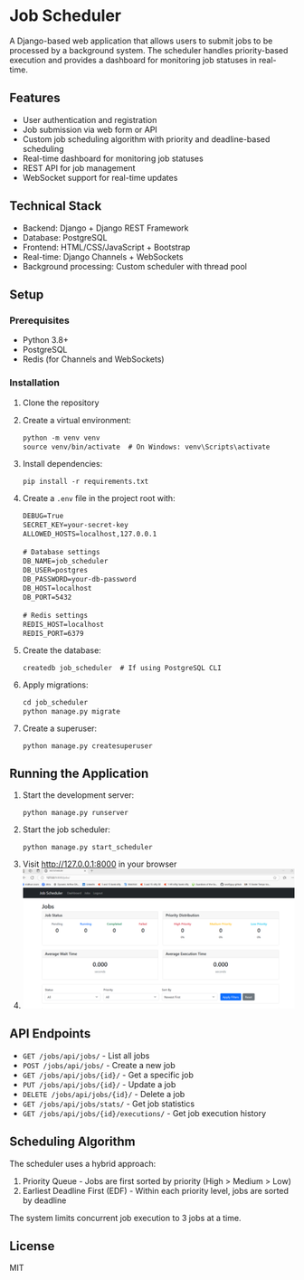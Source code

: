 # Job Scheduler

A Django-based web application that allows users to submit jobs to be processed by a background system. The scheduler handles priority-based execution and provides a dashboard for monitoring job statuses in real-time.

## Features

- User authentication and registration
- Job submission via web form or API
- Custom job scheduling algorithm with priority and deadline-based scheduling
- Real-time dashboard for monitoring job statuses
- REST API for job management
- WebSocket support for real-time updates

## Technical Stack

- Backend: Django + Django REST Framework
- Database: PostgreSQL
- Frontend: HTML/CSS/JavaScript + Bootstrap
- Real-time: Django Channels + WebSockets
- Background processing: Custom scheduler with thread pool

## Setup

### Prerequisites

- Python 3.8+
- PostgreSQL
- Redis (for Channels and WebSockets)

### Installation

1. Clone the repository
2. Create a virtual environment:
   ```
   python -m venv venv
   source venv/bin/activate  # On Windows: venv\Scripts\activate
   ```
3. Install dependencies:
   ```
   pip install -r requirements.txt
   ```
4. Create a `.env` file in the project root with:

   ```
   DEBUG=True
   SECRET_KEY=your-secret-key
   ALLOWED_HOSTS=localhost,127.0.0.1

   # Database settings
   DB_NAME=job_scheduler
   DB_USER=postgres
   DB_PASSWORD=your-db-password
   DB_HOST=localhost
   DB_PORT=5432

   # Redis settings
   REDIS_HOST=localhost
   REDIS_PORT=6379
   ```

5. Create the database:
   ```
   createdb job_scheduler  # If using PostgreSQL CLI
   ```
6. Apply migrations:
   ```
   cd job_scheduler
   python manage.py migrate
   ```
7. Create a superuser:
   ```
   python manage.py createsuperuser
   ```

## Running the Application

1. Start the development server:
   ```
   python manage.py runserver
   ```
2. Start the job scheduler:
   ```
   python manage.py start_scheduler
   ```
3. Visit http://127.0.0.1:8000 in your browser
4. ![img.png](img.png)
## API Endpoints

- `GET /jobs/api/jobs/` - List all jobs
- `POST /jobs/api/jobs/` - Create a new job
- `GET /jobs/api/jobs/{id}/` - Get a specific job
- `PUT /jobs/api/jobs/{id}/` - Update a job
- `DELETE /jobs/api/jobs/{id}/` - Delete a job
- `GET /jobs/api/jobs/stats/` - Get job statistics
- `GET /jobs/api/jobs/{id}/executions/` - Get job execution history

## Scheduling Algorithm

The scheduler uses a hybrid approach:

1. Priority Queue - Jobs are first sorted by priority (High > Medium > Low)
2. Earliest Deadline First (EDF) - Within each priority level, jobs are sorted by deadline

The system limits concurrent job execution to 3 jobs at a time.

## License

MIT
